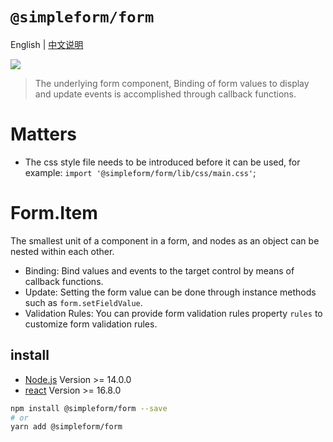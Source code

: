 # `@simpleform/form`
English | [中文说明](./README_CN.md)

[![](https://img.shields.io/badge/version-2.0.19-green)](https://www.npmjs.com/package/@simpleform/form)

> The underlying form component, Binding of form values to display and update events is accomplished through callback functions.

# Matters
- The css style file needs to be introduced before it can be used, for example: `import '@simpleform/form/lib/css/main.css'`;

# Form.Item

The smallest unit of a component in a form, and nodes as an object can be nested within each other.

- Binding: Bind values and events to the target control by means of callback functions.
- Update: Setting the form value can be done through instance methods such as `form.setFieldValue`.
- Validation Rules: You can provide form validation rules property `rules` to customize form validation rules.

## install
- [Node.js](https://nodejs.org/en/) Version >= 14.0.0
- [react](https://react.docschina.org/) Version >= 16.8.0
```bash
npm install @simpleform/form --save
# or
yarn add @simpleform/form
```
